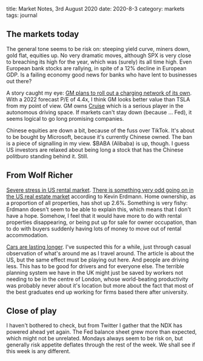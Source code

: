 title: Market Notes, 3rd August 2020
date: 2020-8-3
category: markets
tags: journal


## The markets today

The general tone seems to be risk on: steeping yield curve, miners down, gold flat, equities up. No very dramatic moves, although SPX is very close to breaching its high for the year, which was (surely) its all time high.
Even European bank stocks are rallying, in spite of a 12% decline in European GDP. Is a failing economy good news for banks who have lent to businesses out there?

A story caught my eye: [GM plans to roll out a charging network of its own](https://www.reuters.com/article/us-gm-evgo/gm-partners-with-evgo-to-add-2700-new-fast-chargers-in-u-s-idUSKCN24W2JQ). With a 2022 forecast P/E of 4.4x, I think GM looks better value than TSLA from my point of view. 
GM owns [Cruise](https://en.wikipedia.org/wiki/Cruise_%28autonomous_vehicle%29) which is a serious player in the autonomous driving space.
If markets can't stay down (because ... Fed), it seems logical to go long promising companies.

Chinese equities are down a bit, because of the fuss over TikTok. It's about to be bought by Microsoft, because it's currently Chinese owned. The ban is a piece of signalling in my view.
$BABA (Alibaba) is up, though. I guess US investors are relaxed about being long a stock that has the Chinese politburo standing behind it. Still.

## From Wolf Richer

[Severe stress in US rental market](https://wolfstreet.com/2020/08/03/rents-swoon-in-san-francisco-other-expensive-cities-and-tx-ok-oil-patch-y-y-but-23-cities-with-red-hot-double-digit-rent-increases/).
[There is something very odd going on in the US real estate market](https://www.idiosyncraticwhisk.com/2020/07/a-miracle-homeownership-boom.html) according to Kevin Erdmann. 
Home ownership, as a proportion of all properties, has shot up 2.6%. Something is very fishy: Erdmann doesn't seem to be able to explain this, which means that I don't have a hope. Somehow, I feel that it would have more to do with rental properties disappearing, or being put up for sale for owner occupation, than to do with buyers suddenly having lots of money to move out of rental accommodation. 


[Cars are lasting longer](https://wolfstreet.com/2020/07/31/average-age-of-cars-trucks-on-the-road-sets-record-will-jump-during-pandemic-as-new-vehicle-sales-plunge-to-1970s-level/). I've suspected this for a while, just through casual observation of what's around me as I travel around. The article is about the US, but the same effect must be playing out here.
And people are driving less. This has to be good for drivers and for everyone else. 
The terrible planning system we have in the UK might just be saved by workers not needing to be in the centre of London, whose world-beating productivity was probably never about it's location but more about the fact that most of the best graduates end up working for firms based there after university.

## Close of play

I haven't bothered to check, but from Twitter I gather that the NDX has powered ahead yet again.
The Fed balance sheet grew more than expected, which might not be unrelated.
Mondays always seem to be risk on, but generally risk appetite deflates through the rest of the week.
We shall see if this week is any different.
